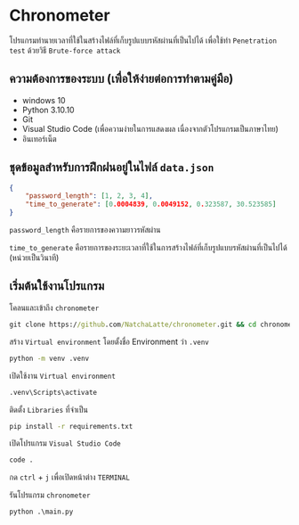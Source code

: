 # Chronometer
โปรแกรมทำนายเวลาที่ใช้ในสร้างไฟล์ที่เก็บรูปแบบรหัสผ่านที่เป็นไปได้ เพื่อใช้ทำ `Penetration test` ด้วยวิธี `Brute-force attack`

## ความต้องการของระบบ (เพื่อให้ง่ายต่อการทำตามคู่มือ)
- windows 10
- Python 3.10.10
- Git
- Visual Studio Code (เพื่อความง่ายในการแสดงผล เนื่องจากตัวโปรแกรมเป็นภาษาไทย)
- อินเทอร์เน็ต

## ชุดข้อมูลสำหรับการฝึกฝนอยู่ในไฟล์ `data.json`
```json
{
    "password_length": [1, 2, 3, 4],
    "time_to_generate": [0.0004839, 0.0049152, 0.323587, 30.523585]
}
```
`password_length` คือรายการของความยาวรหัสผ่าน

`time_to_generate` คือรายการของระยะเวลาที่ใช้ในการสร้างไฟล์ที่เก็บรูปแบบรหัสผ่านที่เป็นไปได้ (หน่วยเป็นวินาที)

## เริ่มต้นใช้งานโปรแกรม
โคลนและเข้าถึง `chronometer`
```cmd
git clone https://github.com/NatchaLatte/chronometer.git && cd chronometer
```
สร้าง `Virtual environment` โดยตั้งชื่อ Environment ว่า `.venv`
```cmd
python -m venv .venv
```
เปิดใช้งาน `Virtual environment`
```cmd
.venv\Scripts\activate
```
ติดตั้ง `Libraries` ที่จำเป็น
```cmd
pip install -r requirements.txt
```
เปิดโปรแกรม `Visual Studio Code`
```cmd
code .
```
กด `ctrl` + `j` เพื่อเปิดหน้าต่าง `TERMINAL`

รันโปรแกรม `chronometer`
```cmd
python .\main.py
```
